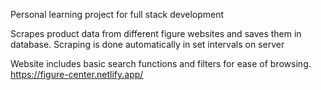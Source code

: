 Personal learning project for full stack development

Scrapes product data from different figure websites and saves them in database. Scraping is done automatically in set intervals on server

Website includes basic search functions and filters for ease of browsing.
https://figure-center.netlify.app/


